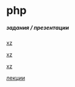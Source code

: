 # php

##### задания / презентации 

[xz](https://habrahabr.ru/post/305926/)

[xz](https://habrahabr.ru/post/193380/)

[xz](https://metanit.com/web/php/7.1.php)

[лекции](http://project260218.tilda.ws/php-development)
